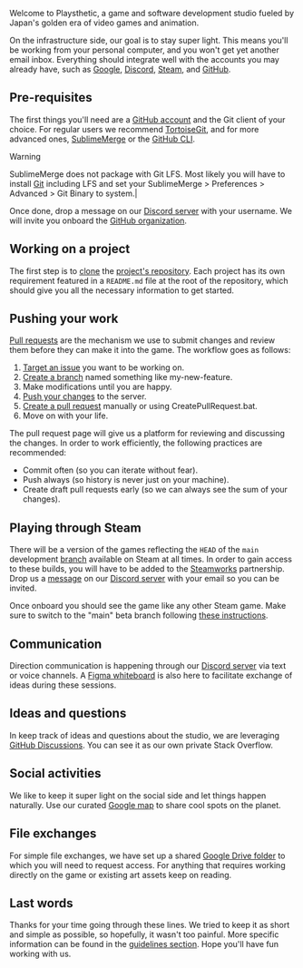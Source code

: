 Welcome to Playsthetic, a game and software development studio fueled by Japan's golden era of video games and animation.

On the infrastructure side, our goal is to stay super light. This means you'll be working from your personal computer, and you won't get yet another email inbox. Everything should integrate well with the accounts you may already have, such as [Google](https://www.google.com/), [Discord](https://discord.gg/), [Steam](https://store.steampowered.com/), and [GitHub](https://github.com/).

## Pre-requisites

The first things you'll need are a [GitHub account](https://github.com/join) and the Git client of your choice. For regular users we recommend [TortoiseGit](https://tortoisegit.org/download/), and for more advanced ones, [SublimeMerge](https://www.sublimemerge.com/download) or the [GitHub CLI](https://cli.github.com/). 

> [!Warning]  
> SublimeMerge does not package with Git LFS. Most likely you will have to install [Git](https://git-scm.com/downloads) including LFS and set your SublimeMerge > Preferences > Advanced > Git Binary to system.|

Once done, drop a message on our [Discord server](https://discord.com/channels/473635736332271626/1025410007136731206) with your username. We will invite you onboard the [GitHub organization](https://github.com/playsthetic).

## Working on a project

The first step is to [clone](https://tortoisegit.org/docs/tortoisegit/tgit-dug-clone.html) the [project's repository](https://github.com/search?q=topic%3Agame+org%3Aplaysthetic+fork%3Atrue). Each project has its own requirement featured in a `README.md` file at the root of the repository, which should give you all the necessary information to get started.

## Pushing your work

[Pull requests](https://docs.github.com/en/github/collaborating-with-issues-and-pull-requests/about-pull-requests) are the mechanism we use to submit changes and review them before they can make it into the game. The workflow goes as follows:

1. [Target an issue](https://github.com/playsthetic/punch/issues) you want to be working on.
2. [Create a branch](https://tortoisegit.org/docs/tortoisegit/tgit-dug-branchtag.html#tgit-dug-branch-1) named something like my-new-feature.
3. Make modifications until you are happy.
4. [Push your changes](https://tortoisegit.org/docs/tortoisegit/tgit-dug-push.html) to the server.
5. [Create a pull request](https://docs.github.com/en/github/collaborating-with-pull-requests/proposing-changes-to-your-work-with-pull-requests/creating-a-pull-request) manually or using CreatePullRequest.bat.
6. Move on with your life.

The pull request page will give us a platform for reviewing and discussing the changes. In order to work efficiently, the following practices are recommended:

- Commit often (so you can iterate without fear).
- Push always (so history is never just on your machine).
- Create draft pull requests early (so we can always see the sum of your changes).

## Playing through Steam

There will be a version of the games reflecting the `HEAD` of the `main` development [branch](https://git-scm.com/book/en/v2/Git-Branching-Branches-in-a-Nutshell) available on Steam at all times. In order to gain access to these builds, you will have to be added to the [Steamworks](https://partner.steamgames.com/) partnership. Drop us a [message](https://discord.com/channels/473635736332271626/1025410007136731206) on our [Discord server](https://discord.gg/x2w3y8axUF) with your email so you can be invited.  

  

Once onboard you should see the game like any other Steam game. Make sure to switch to the "main" beta branch following [these instructions](https://support.steampowered.com/kb_article.php?ref=9847-WHXC-7326&l=english).

## Communication

Direction communication is happening through our [Discord server](https://discord.com/channels/473635736332271626/1025410007136731206) via text or voice channels. A [Figma whiteboard](https://www.figma.com/file/xULU4HdgVVC5yS1Lzz1W00/Whiteboard?type=whiteboard&node-id=0%3A1&t=gc6QlSlkfTgGdUx2-1) is also here to facilitate exchange of ideas during these sessions.

## Ideas and questions

In keep track of ideas and questions about the studio, we are leveraging [GitHub Discussions](https://github.com/orgs/playsthetic/discussions). You can see it as our own private Stack Overflow.

## Social activities

We like to keep it super light on the social side and let things happen naturally. Use our curated [Google map](https://www.google.com/maps/d/viewer?mid=1nNltV1T2IXVL7NmpxB28gjIyVYfK4slX&usp=sharing) to share cool spots on the planet.

## File exchanges

For simple file exchanges, we have set up a shared [Google Drive folder](https://drive.google.com/drive/folders/102jWVDGEzgV360VGnHh-r6Yl77EviAQu?usp=sharing) to which you will need to request access. For anything that requires working directly on the game or existing art assets keep on reading.

## Last words

Thanks for your time going through these lines. We tried to keep it as short and simple as possible, so hopefully, it wasn't too painful. More specific information can be found in the [guidelines section](https://drive.google.com/drive/folders/1GdGHJDPAOUAA4Ax_zKDCdo0tJJ4Hb7Nn). Hope you'll have fun working with us.

